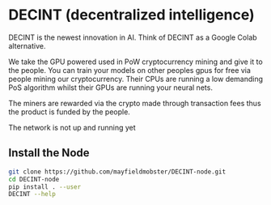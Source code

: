 # DECINT (decentralized intelligence)

DECINT is the newest innovation in AI. Think of DECINT as a Google Colab alternative.

We take the GPU powered used in PoW cryptocurrency mining and give it to the people. You can train your models on other peoples gpus for free
via people mining our cryptocurrency. Their CPUs are running a low demanding PoS algorithm whilst their GPUs are running your neural nets.

The miners are rewarded via the crypto made through transaction fees thus the product is funded by the people.

The network is not up and running yet

## Install the Node

```bash
git clone https://github.com/mayfieldmobster/DECINT-node.git
cd DECINT-node
pip install . --user
DECINT --help
```


